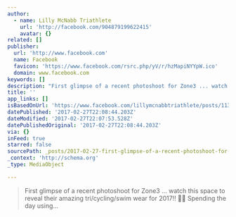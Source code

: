 ```yaml
---
author:
  - name: Lilly McNabb Triathlete
    url: 'http://facebook.com/904879199622415'
    avatar: {}
related: []
publisher:
  url: 'http://www.facebook.com'
  name: Facebook
  favicon: 'https://www.facebook.com/rsrc.php/yV/r/hzMapiNYYpW.ico'
  domain: www.facebook.com
keywords: []
description: "First glimpse of a recent photoshoot for Zone3 ... watch this space to reveal their amazing tri/cycling/swim wear for 2017!! \uD83D\uDE32\uD83D\uDE0D Spending the day using..."
title: ''
app_links: []
isBasedOnUrl: 'https://www.facebook.com/lillymcnabbtriathlete/posts/1132635376846795'
datePublished: '2017-02-27T22:08:44.203Z'
dateModified: '2017-02-27T22:07:53.528Z'
datePublishedOriginal: '2017-02-27T22:08:44.203Z'
via: {}
inFeed: true
starred: false
sourcePath: _posts/2017-02-27-first-glimpse-of-a-recent-photoshoot-for-zone3-watch-thi.md
_context: 'http://schema.org'
_type: MediaObject

---
```

> First glimpse of a recent photoshoot for Zone3 ... watch this space to reveal their amazing tri/cycling/swim wear for 2017!!  Spending the day using...